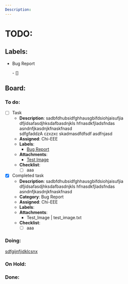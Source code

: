```yaml
---
Description: 
---
```

# TODO:


## Labels:
- <p id="kanban-md:label:bug">Bug Report</p>  
    - []

## Board:

<!-- Kanban-MD:List -->
### <p id="kanban-md:list:to-do">To do:</p>  
- [ ] Task  
    - **Description**: sadbfdhubsidfghhausgbifdsiohjaisufjia dfjidsafasdjhksdafbasdnjkls hfnasdkfjladsfndas asndnfjkasdnjkfnaskfnasd  
    sdfgfaddzA
    czxzxc
    skadmasdfdfsdf
    asdfnjasd
    - **Assigned**: Chi-EEE  
    - **Labels**:  
        - [Bug Report](#kanban-md:label:bug)
    - **Attachments**:  
        -  [Test Image](other_file.md)  
    - **Checklist**:  
        - [ ] aaa  
    
- [x] Completed task  
    - **Description**: sadbfdhubsidfghhausgbifdsiohjaisufjia dfjidsafasdjhksdafbasdnjkls hfnasdkfjladsfndas asndnfjkasdnjkfnaskfnasd  
    - **Category**: Bug Report  
    - **Assigned**: Chi-EEE  
    - **Labels**:  
    - **Attachments**:  
        -  Test_Image | test_image.txt  
    - **Checklist**:  
        - [ ] aaa  

<!-- Kanban-MD:List -->
### Doing:
<a href="#kanban-md:list:to-do">sdfgijnfjidklcsnx</a>

<!-- Kanban-MD:List -->
### On Hold:

<!-- Kanban-MD:List -->
### Done:
